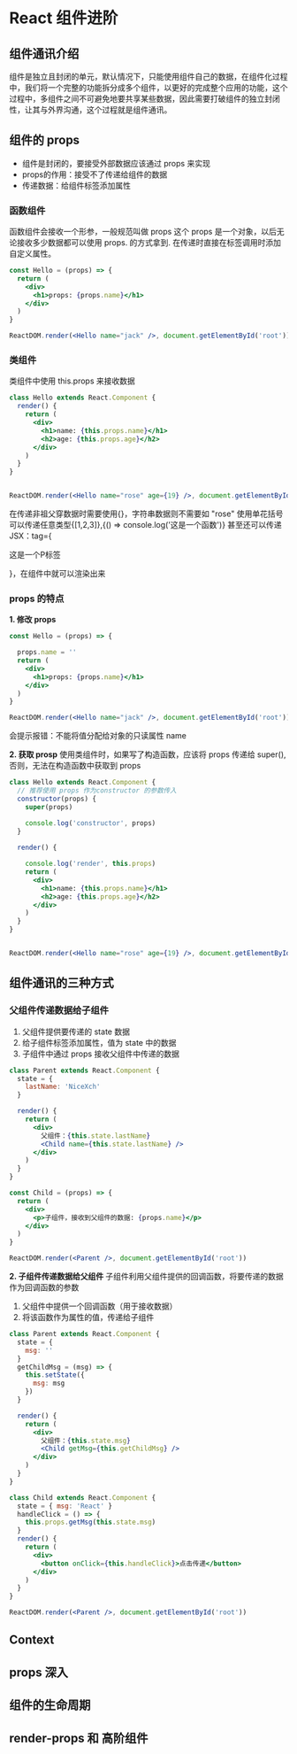 # React 组件进阶

## 组件通讯介绍
组件是独立且封闭的单元，默认情况下，只能使用组件自己的数据，在组件化过程中，我们将一个完整的功能拆分成多个组件，以更好的完成整个应用的功能，这个过程中，多组件之间不可避免地要共享某些数据，因此需要打破组件的独立封闭性，让其与外界沟通，这个过程就是组件通讯。
## 组件的 props
- 组件是封闭的，要接受外部数据应该通过 props 来实现
- props的作用：接受不了传递给组件的数据
- 传递数据：给组件标签添加属性

### 函数组件
函数组件会接收一个形参，一般规范叫做 props 这个 props 是一个对象，以后无论接收多少数据都可以使用 props. 的方式拿到.
在传递时直接在标签调用时添加自定义属性。
```jsx
const Hello = (props) => {
  return (
    <div>
      <h1>props: {props.name}</h1>
    </div>
  )
}

ReactDOM.render(<Hello name="jack" />, document.getElementById('root'))
```

### 类组件
类组件中使用 this.props 来接收数据
```jsx
class Hello extends React.Component {
  render() {
    return (
      <div>
        <h1>name: {this.props.name}</h1>
        <h2>age: {this.props.age}</h2>
      </div>
    )
  }
}


ReactDOM.render(<Hello name="rose" age={19} />, document.getElementById('root'))
```
在传递非祖父穿数据时需要使用{}，字符串数据则不需要如 "rose"
使用单花括号可以传递任意类型{[1,2,3]},{() => console.log('这是一个函数')}
甚至还可以传递 JSX：tag={<p>这是一个P标签</p>}，在组件中就可以渲染出来

### props 的特点
**1. 修改 props**
```jsx
const Hello = (props) => {

  props.name = ''
  return (
    <div>
      <h1>props: {props.name}</h1>
    </div>
  )
}

ReactDOM.render(<Hello name="jack" />, document.getElementById('root'))
```
会提示报错：不能将值分配给对象的只读属性 name

**2. 获取 prosp**
使用类组件时，如果写了构造函数，应该将 props 传递给 super(), 否则，无法在构造函数中获取到 props
```jsx
class Hello extends React.Component {
  // 推荐使用 props 作为constructor 的参数传入
  constructor(props) {
    super(props)

    console.log('constructor', props)
  }
  
  render() {

    console.log('render', this.props)
    return (
      <div>
        <h1>name: {this.props.name}</h1>
        <h2>age: {this.props.age}</h2>
      </div>
    )
  }
}


ReactDOM.render(<Hello name="rose" age={19} />, document.getElementById('root'))
```
## 组件通讯的三种方式
### 父组件传递数据给子组件
1. 父组件提供要传递的 state 数据
2. 给子组件标签添加属性，值为 state 中的数据
3. 子组件中通过 props 接收父组件中传递的数据

```jsx
class Parent extends React.Component {
  state = {
    lastName: 'NiceXch'
  }

  render() {
    return (
      <div>
        父组件：{this.state.lastName}
        <Child name={this.state.lastName} />
      </div>
    )
  }
}

const Child = (props) => {
  return (
    <div>
      <p>子组件，接收到父组件的数据: {props.name}</p>
    </div>
  )
}

ReactDOM.render(<Parent />, document.getElementById('root'))
```

**2. 子组件传递数据给父组件**
子组件利用父组件提供的回调函数，将要传递的数据作为回调函数的参数
1. 父组件中提供一个回调函数（用于接收数据）
2. 将该函数作为属性的值，传递给子组件

```jsx
class Parent extends React.Component {
  state = {
    msg: ''
  }
  getChildMsg = (msg) => {
    this.setState({
      msg: msg
    })
  }

  render() {
    return (
      <div>
        父组件：{this.state.msg}
        <Child getMsg={this.getChildMsg} />
      </div>
    )
  }
}

class Child extends React.Component {
  state = { msg: 'React' }
  handleClick = () => {
    this.props.getMsg(this.state.msg)
  }
  render() {
    return (
      <div>
        <button onClick={this.handleClick}>点击传递</button>
      </div>
    )
  }
}

ReactDOM.render(<Parent />, document.getElementById('root'))
```

## Context
## props 深入
## 组件的生命周期
## render-props 和 高阶组件